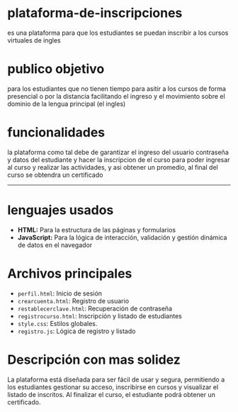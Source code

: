# plataforma-de-inscripciones
es una plataforma para que los estudiantes se puedan inscribir a los cursos virtuales de ingles

# publico objetivo 
para los estudiantes que no tienen tiempo para asitir a los cursos de forma presencial o por la distancia facilitando el ingreso y el movimiento sobre el dominio de la lengua principal (el ingles)

# funcionalidades 
la plataforma como tal debe de garantizar el ingreso del usuario contraseña y datos del estudiante y hacer la 
inscripcion de el curso para poder ingresar al curso y realizar las actividades, y asi obtener un promedio, al final del curso se obtendra un certificado

---

# lenguajes usados

- **HTML:** Para la estructura de las páginas y formularios
- **JavaScript:** Para la lógica de interacción, validación y gestión dinámica de datos en el navegador

# Archivos principales

- `perfil.html`: Inicio de sesión
- `crearcuenta.html`: Registro de usuario
- `restablecerclave.html`: Recuperación de contraseña
- `registrocurso.html`: Inscripción y listado de estudiantes
- `style.css`: Estilos globales.
- `registro.js`: Lógica de registro y listado

# Descripción con mas solidez

La plataforma está diseñada para ser fácil de usar y segura, permitiendo a los estudiantes gestionar su acceso, inscribirse en cursos y visualizar el listado de inscritos. Al finalizar el curso, el estudiante podrá obtener un certificado.
